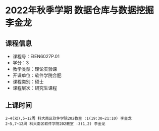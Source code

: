 # 2022年秋季学期 数据仓库与数据挖掘 李金龙






## 课程信息

- 课程号：EIEN6027P.01
- 学分：3
- 教学类型：理论实验课
- 开课单位：软件学院合肥
- 课程类别：硕士
- 课程层次：研究生课程

## 上课时间

```
2~4(双),5~12周 科大南区软件学院202教室 :1(19:30~21:10) 李金龙
2~5,7~12周 科大南区软件学院202教室 :3(1,2) 李金龙
```


